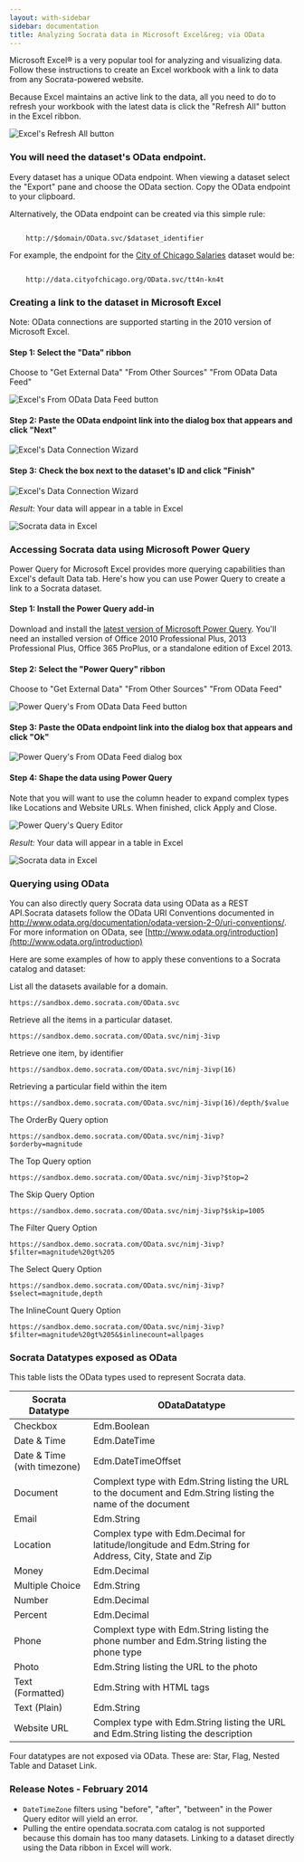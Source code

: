 ```yaml
---
layout: with-sidebar 
sidebar: documentation
title: Analyzing Socrata data in Microsoft Excel&reg; via OData
---
```


Microsoft Excel&reg; is a very popular tool for analyzing and visualizing data. Follow these instructions to create an Excel workbook with a link to data from any Socrata-powered website. 

Because Excel maintains an active link to the data, all you need to do to refresh your workbook with the latest data is click the "Refresh All" button in the Excel ribbon. 

![Excel's Refresh All button](../img/odata/Refresh.png)

### You will need the dataset's OData endpoint. 

Every dataset has a unique OData endpoint. When viewing a dataset select the "Export" pane and choose the OData section. Copy the OData endpoint to your clipboard. 

Alternatively, the OData endpoint can be created via this simple rule: 

<code class="url">
    <span class="transport">http://</span><span class="domain">$domain</span><span class="path">/OData.svc/</span><span class="identifier">$dataset_identifier</span>
</code>

For example, the endpoint for the [City of Chicago Salaries](https://data.cityofchicago.org/d/tt4n-kn4t) dataset would be:

<code class="url">
    <span class="transport">http://</span><span class="domain">data.cityofchicago.org</span><span class="path">/OData.svc/</span><span class="identifier">tt4n-kn4t</span>
</code>

### Creating a link to the dataset in Microsoft Excel

Note: OData connections are supported starting in the 2010 version of Microsoft Excel.

#### Step 1: Select the "Data" ribbon

Choose to "Get External Data" "From Other Sources" "From OData Data Feed" 

![Excel's From OData Data Feed button](../img/odata/Excel1.png)

#### Step 2: Paste the OData endpoint link into the dialog box that appears and click "Next"

![Excel's Data Connection Wizard](../img/odata/Excel2.png)

#### Step 3: Check the box next to the dataset's ID and click "Finish"

![Excel's Data Connection Wizard](../img/odata/Excel3.png)

*Result:* Your data will appear in a table in Excel

![Socrata data in Excel](../img/odata/Excel4.png)

### Accessing Socrata data using Microsoft Power Query

Power Query for Microsoft Excel provides more querying capabilities than Excel's default Data tab. Here's how you can use Power Query to create a link to a Socrata dataset. 

#### Step 1: Install the Power Query add-in

Download and install the [latest version of Microsoft Power Query](http://www.microsoft.com/en-us/download/details.aspx?id=39379). You'll need an installed version of Office 2010 Professional Plus, 2013 Professional Plus, Office 365 ProPlus, or a standalone edition of Excel 2013.

#### Step 2: Select the "Power Query" ribbon

Choose to "Get External Data" "From Other Sources" "From OData Feed" 

![Power Query's From OData Data Feed button](../img/odata/PQ1.png)

#### Step 3: Paste the OData endpoint link into the dialog box that appears and click "Ok"

![Power Query's From OData Feed dialog box](../img/odata/PQ2.png)

#### Step 4: Shape the data using Power Query

Note that you will want to use the column header to expand complex types like Locations and Website URLs. When finished, click Apply and Close. 

![Power Query's Query Editor](../img/odata/PQ3.png)

*Result:* Your data will appear in a table in Excel

![Socrata data in Excel](../img/odata/PQ4.png)

### Querying using OData

You can also directly query Socrata data using OData as a REST API.Socrata datasets follow the OData URI Conventions documented in <http://www.odata.org/documentation/odata-version-2-0/uri-conventions/>. For more information on OData, see [http://www.odata.org/introduction](http://www.odata.org/introduction)

Here are some examples of how to apply these conventions to a Socrata catalog and dataset:

List all the datasets available for a domain.

    https://sandbox.demo.socrata.com/OData.svc

Retrieve all the items in a particular dataset.

    https://sandbox.demo.socrata.com/OData.svc/nimj-3ivp

Retrieve one item, by identifier

    https://sandbox.demo.socrata.com/OData.svc/nimj-3ivp(16)

Retrieving a particular field within the item

    https://sandbox.demo.socrata.com/OData.svc/nimj-3ivp(16)/depth/$value 

The OrderBy Query option

    https://sandbox.demo.socrata.com/OData.svc/nimj-3ivp?$orderby=magnitude

The Top Query option

    https://sandbox.demo.socrata.com/OData.svc/nimj-3ivp?$top=2

The Skip Query Option

    https://sandbox.demo.socrata.com/OData.svc/nimj-3ivp?$skip=1005

The Filter Query Option

    https://sandbox.demo.socrata.com/OData.svc/nimj-3ivp?$filter=magnitude%20gt%205

The Select Query Option

    https://sandbox.demo.socrata.com/OData.svc/nimj-3ivp?$select=magnitude,depth

The InlineCount Query Option

    https://sandbox.demo.socrata.com/OData.svc/nimj-3ivp?$filter=magnitude%20gt%205&$inlinecount=allpages

### Socrata Datatypes exposed as OData

This table lists the OData types used to represent Socrata data.  

| Socrata Datatype            | ODataDatatype                                                                                                 |
| ---                         | ---                                                                                                           |
| Checkbox                    | Edm.Boolean                                                                                                   |
| Date & Time                 | Edm.DateTime                                                                                                  |
| Date & Time (with timezone) | Edm.DateTimeOffset                                                                                            |
| Document                    | Complext type with Edm.String listing the URL to the document and Edm.String listing the name of the document |
| Email                       | Edm.String                                                                                                    |
| Location                    | Complex type with Edm.Decimal for latitude/longitude and Edm.String for Address, City, State and Zip          |
| Money                       | Edm.Decimal                                                                                                   |
| Multiple Choice             | Edm.String                                                                                                    |
| Number                      | Edm.Decimal                                                                                                   |
| Percent                     | Edm.Decimal                                                                                                   |
| Phone                       | Complext type with Edm.String listing the phone number and Edm.String listing the phone type                  |
| Photo                       | Edm.String listing the URL to the photo                                                                       |
| Text (Formatted)            | Edm.String with HTML tags                                                                                     |
| Text (Plain)                | Edm.String                                                                                                    |
| Website URL                 | Complex type with Edm.String listing the URL and Edm.String listing the description                           |

Four datatypes are not exposed via OData. These are: Star, Flag, Nested Table and Dataset Link.

### Release Notes - February 2014

* `DateTimeZone` filters using "before", "after", "between" in the Power Query editor will yield an error.
* Pulling the entire opendata.socrata.com catalog is not supported because this domain has too many datasets. Linking to a dataset directly using the Data ribbon in Excel will work.  
